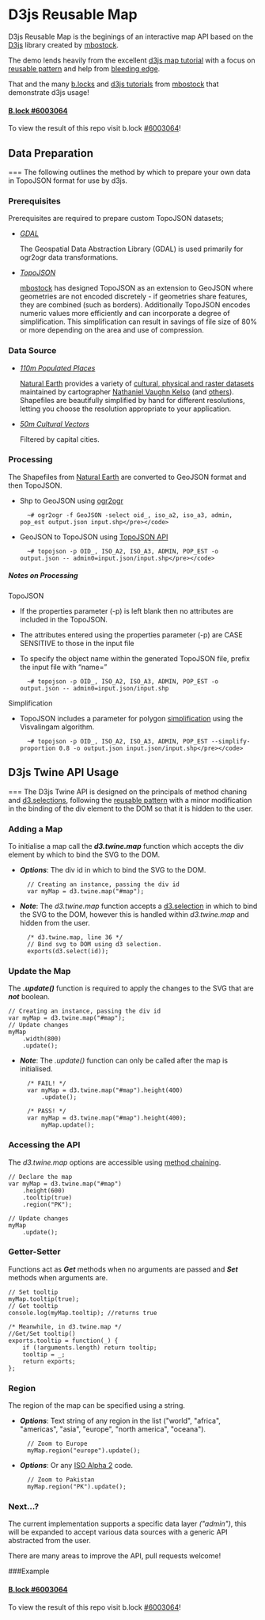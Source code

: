 D3js Reusable Map
===
D3js Reusable Map is the beginings of an interactive map API based on the [D3js](http://d3js.org/) library created by [mbostock](https://github.com/mbostock).

The demo lends heavily from the excellent [d3js map tutorial](http://bost.ocks.org/mike/map/) with a focus on [reusable pattern](http://bost.ocks.org/mike/chart/) and help from [bleeding edge](http://bleedingedgepress.com/our-books/developing-a-d3-js-edge/).

That and the many [b.locks](http://bl.ocks.org/mbostock) and [d3js tutorials](https://github.com/mbostock/d3/wiki/Tutorials) from [mbostock](https://github.com/mbostock) that demonstrate d3js usage!

#### [B.lock #6003064](http://bl.ocks.org//thefitzpaddy/6003064)
To view the result of this repo visit b.lock [#6003064](http://bl.ocks.org//thefitzpaddy/6003064)!

## Data Preparation
===
The following outlines the method by which to prepare your own data in TopoJSON format for use by d3js.

### Prerequisites
Prerequisites are required to prepare custom TopoJSON datasets;

- _[GDAL](http://www.gdal.org/)_

	The Geospatial Data Abstraction Library (GDAL) is used primarily for ogr2ogr data transformations.

- _[TopoJSON](https://github.com/mbostock/topojson)_

	[mbostock](https://github.com/mbostock) has designed TopoJSON as an extension to GeoJSON where geometries are not encoded discretely - if geometries share features, they are combined (such as borders). Additionally TopoJSON encodes numeric values more efficiently and can incorporate a degree of simplification. This simplification can result in savings of file size of 80% or more depending on the area and use of compression.

### Data Source
- _[110m Populated Places](http://www.naturalearthdata.com/downloads/50m-cultural-vectors/)_

	[Natural Earth](http://www.naturalearthdata.com/) provides a variety of [cultural, physical and raster datasets](http://www.naturalearthdata.com/downloads/) maintained by cartographer [Nathaniel Vaughn Kelso](http://kelsocartography.com/) (and [others](www.naturalearthdata.com/about/contributors/)). Shapefiles are beautifully simplified by hand for different resolutions, letting you choose the resolution appropriate to your application.

- _[50m Cultural Vectors](http://www.naturalearthdata.com/downloads/50m-cultural-vectors/)_

	Filtered by capital cities.

### Processing
The Shapefiles from [Natural Earth](http://www.naturalearthdata.com/) are converted to GeoJSON format and then TopoJSON.

- Shp to GeoJSON using [ogr2ogr](http://www.gdal.org/ogr2ogr.html)

		~# ogr2ogr -f GeoJSON -select oid_, iso_a2, iso_a3, admin, pop_est output.json input.shp</pre></code>

- GeoJSON to TopoJSON using [TopoJSON API](https://github.com/mbostock/topojson/wiki/Command-Line-Reference)

		~# topojson -p OID_, ISO_A2, ISO_A3, ADMIN, POP_EST -o output.json -- admin0=input.json/input.shp</pre></code>

##### Notes on Processing 
TopoJSON

- If the properties parameter (-p) is left blank then no attributes are included in the TopoJSON.
- The attributes entered using the properties parameter (-p) are CASE SENSITIVE to those in the input file
- To specify the object name within the generated TopoJSON file, prefix the input file with “name=”
		
		~# topojson -p OID_, ISO_A2, ISO_A3, ADMIN, POP_EST -o output.json -- admin0=input.json/input.shp

Simplification

- TopoJSON includes a parameter for polygon [simplification](http://bost.ocks.org/mike/simplify/) using the Visvalingam algorithm.

		~# topojson -p OID_, ISO_A2, ISO_A3, ADMIN, POP_EST --simplify-proportion 0.8 -o output.json input.json/input.shp</pre></code>


## D3js Twine API Usage
===
The D3js Twine API is designed on the principals of method chaning and [d3.selections](http://bost.ocks.org/mike/selection/), following the [reusable pattern](http://bost.ocks.org/mike/chart/) with a minor modification in the binding of the div element to the DOM so that it is hidden to the user.

### Adding a Map
To initialise a map call the **_d3.twine.map_** function which accepts the div element by which to bind the SVG to the DOM.

- **_Options_**: The div id in which to bind the SVG to the DOM.

		// Creating an instance, passing the div id
		var myMap = d3.twine.map("#map");

- **_Note_**: The _d3.twine.map_ function accepts a [d3.selection](http://bost.ocks.org/mike/selection/) in which to bind the SVG to the DOM, however this is handled within _d3.twine.map_ and hidden from the user.

		/* d3.twine.map, line 36 */
		// Bind svg to DOM using d3 selection.
		exports(d3.select(id));

### Update the Map
The **_.update()_** function is required to apply the changes to the SVG that are **_not_** boolean.

	// Creating an instance, passing the div id
	var myMap = d3.twine.map("#map");
	// Update changes
	myMap
		.width(800)
		.update();	

- **_Note_**: The _.update()_ function can only be called after the map is initialised.

		/* FAIL! */
		var myMap = d3.twine.map("#map").height(400)
			.update();
		
		/* PASS! */
		var myMap = d3.twine.map("#map").height(400);
			myMap.update();

### Accessing the API
The _d3.twine.map_ options are accessible using [method chaining](http://en.wikipedia.org/wiki/Method_chaining).

	// Declare the map
	var myMap = d3.twine.map("#map")
		.height(600)
		.tooltip(true)
		.region("PK");
		
	// Update changes
	myMap
		.update();	
		
### Getter-Setter
Functions act as **_Get_** methods when no arguments are passed and **_Set_** methods when arguments are.

	// Set tooltip
	myMap.tooltip(true);
	// Get tooltip
	console.log(myMap.tooltip); //returns true

	/* Meanwhile, in d3.twine.map */
	//Get/Set tooltip()
	exports.tooltip = function(_) {
		if (!arguments.length) return tooltip;
		tooltip = _;
		return exports;
	};
	
### Region
The region of the map can be specified using a string.

- **_Options_**: Text string of any region in the list ("world", "africa", "americas", "asia", "europe", "north america", "oceana").
		
		// Zoom to Europe
		myMap.region("europe").update();
		
- **_Options_**: Or any [ISO Alpha 2](http://www.nationsonline.org/oneworld/country_code_list.htm) code.

		// Zoom to Pakistan
		myMap.region("PK").update();
		
### Next...?
The current implementation supports a specific data layer _("admin")_, this will be expanded to accept various data sources with a generic API abstracted from the user.

There are many areas to improve the API, pull requests welcome!

###Example
#### [B.lock #6003064](http://bl.ocks.org//thefitzpaddy/6003064)
To view the result of this repo visit b.lock [#6003064](http://bl.ocks.org//thefitzpaddy/6003064)!
